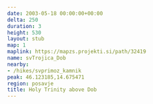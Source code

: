 ```yaml
---
date: 2003-05-18 00:00:00+00:00
delta: 250
duration: 3
height: 530
layout: stub
map: 1
maplink: https://mapzs.projekti.si/path/32419
name: svTrojica_Dob
nearby:
- /hikes/svprimoz_kamnik
peak: 46.123185,14.675471
region: posavje
title: Holy Trinity above Dob
---
```

